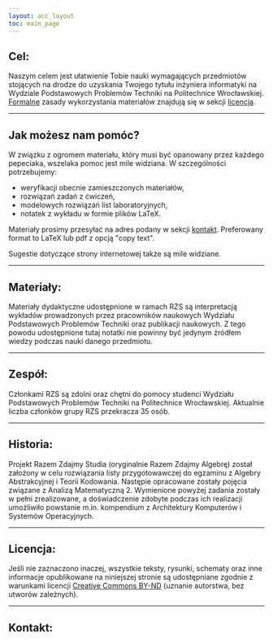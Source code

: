 ```yaml
---
layout: acc_layout
toc: main_page
---
```


## Cel:

Naszym celem jest ułatwienie Tobie nauki wymagających przedmiotów stojących na drodze do uzyskania Twojego tytułu inżyniera informatyki na Wydziale Podstawowych Problemów Techniki na Politechnice Wrocławskiej. [Formalne](http://ki.pwr.edu.pl/gebala/) zasady wykorzystania materiałów znajdują się w sekcji [licencja](#licencja).

---

## Jak możesz nam pomóc?

W związku z ogromem materiału, który musi być opanowany przez każdego pepeciaka, wszelaka pomoc jest mile widziana.
W szczególności potrzebujemy:
* weryfikacji obecnie zamieszczonych materiałów,
* rozwiązań zadań z ćwiczeń,
* modelowych rozwiązań list laboratoryjnych,
* notatek z wykładu w formie plików LaTeX.

Materiały prosimy przesyłać na adres podany w sekcji [kontakt](#kontakt).
Preferowany format to LaTeX lub pdf z opcją "copy text".

Sugestie dotyczące strony internetowej także są mile widziane.

---

## Materiały:

Materiały dydaktyczne udostępnione w ramach RZS są interpretacją wykładów prowadzonych przez pracowników naukowych Wydziału Podstawowych Problemów Techniki oraz publikacji naukowych. Z tego powodu udostępnione tutaj notatki nie powinny być jedynym źródłem wiedzy podczas nauki danego przedmiotu.

---

## Zespół:

Członkami RZS są zdolni oraz chętni do pomocy studenci Wydziału  Podstawowych Problemów Techniki na Politechnice Wrocławskiej. Aktualnie liczba członków grupy RZS przekracza 35 osób.

---

## Historia:

Projekt Razem Zdajmy Studia (oryginalnie Razem Zdajmy Algebrę) został założony w celu rozwiązania listy przygotowawczej do egzaminu z Algebry Abstrakcyjnej i Teorii Kodowania. Następie opracowane zostały pojęcia związane z Analizą Matematyczną 2. Wymienione powyżej zadania zostały w pełni zrealizowane, a doświadczenie zdobyte podczas ich realizacji umożliwiło powstanie m.in. kompendium z Architektury Komputerów i Systemów Operacyjnych.

---

## Licencja:

Jeśli nie zaznaczono inaczej, wszystkie teksty, rysunki, schematy oraz inne informacje opublikowane na niniejszej stronie są udostępniane zgodnie z warunkami licencji [Creative Commons BY-ND](https://www.creativecommons.org/licenses/by-sa/4.0) (uznanie autorstwa, bez utworów zależnych).

---

## Kontakt:

<script type="text/javascript"><!--
var user = "admin";
var domain = "rzs.edu.pl";
document.write(user + "(at)" + domain);
// --></script>
